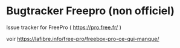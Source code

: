 # Bugtracker Freepro (non officiel)
Issue tracker for FreePro ( https://pro.free.fr/ )

voir https://lafibre.info/free-pro/freebox-pro-ce-qui-manque/



